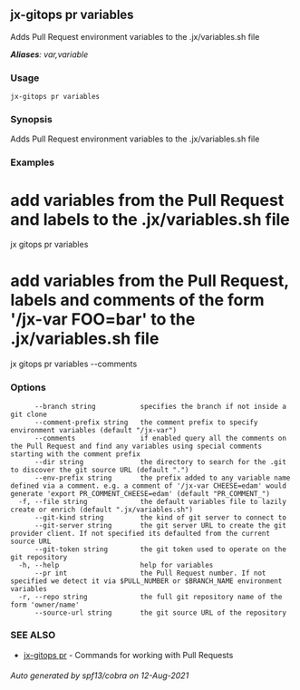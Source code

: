 ## jx-gitops pr variables

Adds Pull Request environment variables to the .jx/variables.sh file

***Aliases**: var,variable*

### Usage

```
jx-gitops pr variables
```

### Synopsis

Adds Pull Request environment variables to the .jx/variables.sh file

### Examples

  # add variables from the Pull Request and labels to the .jx/variables.sh file
  jx gitops pr variables
  
  # add variables from the Pull Request, labels and comments of the form '/jx-var FOO=bar' to the .jx/variables.sh file
  jx gitops pr variables --comments

### Options

```
      --branch string           specifies the branch if not inside a git clone
      --comment-prefix string   the comment prefix to specify environment variables (default "/jx-var")
      --comments                if enabled query all the comments on the Pull Request and find any variables using special comments starting with the comment prefix
      --dir string              the directory to search for the .git to discover the git source URL (default ".")
      --env-prefix string       the prefix added to any variable name defined via a comment. e.g. a comment of '/jx-var CHEESE=edam' would generate 'export PR_COMMENT_CHEESE=edam' (default "PR_COMMENT_")
  -f, --file string             the default variables file to lazily create or enrich (default ".jx/variables.sh")
      --git-kind string         the kind of git server to connect to
      --git-server string       the git server URL to create the git provider client. If not specified its defaulted from the current source URL
      --git-token string        the git token used to operate on the git repository
  -h, --help                    help for variables
      --pr int                  the Pull Request number. If not specified we detect it via $PULL_NUMBER or $BRANCH_NAME environment variables
  -r, --repo string             the full git repository name of the form 'owner/name'
      --source-url string       the git source URL of the repository
```

### SEE ALSO

* [jx-gitops pr](jx-gitops_pr.md)	 - Commands for working with Pull Requests

###### Auto generated by spf13/cobra on 12-Aug-2021
